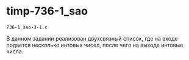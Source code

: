 # timp-736-1_sao
	736-1_sao-3-1.c
В данном задании реализован двухсвязный список, где на входе подается несколько интовых чисел, после чего на выходе интовые числа.
